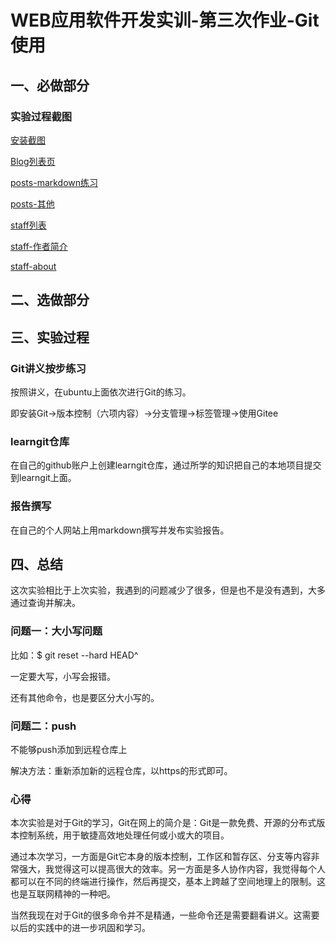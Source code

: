 # WEB应用软件开发实训-第三次作业-Git使用
## 一、必做部分
### 实验过程截图
[安装截图](http://note.youdao.com/s/6PUnYgB3)

[Blog列表页](http://note.youdao.com/s/Kppqcscz)

[posts-markdown练习](http://note.youdao.com/s/2p6FdrbS)

[posts-其他](http://note.youdao.com/s/3kWeLVyb)

[staff列表](http://note.youdao.com/s/5BeboaF6)

[staff-作者简介](http://note.youdao.com/s/LmnM6Kcu)

[staff-about](http://note.youdao.com/s/FxTy8ewV)

## 二、选做部分

## 三、实验过程
### Git讲义按步练习
按照讲义，在ubuntu上面依次进行Git的练习。

即安装Git->版本控制（六项内容）->分支管理->标签管理->使用Gitee

### learngit仓库
在自己的github账户上创建learngit仓库，通过所学的知识把自己的本地项目提交到learngit上面。

### 报告撰写
在自己的个人网站上用markdown撰写并发布实验报告。

## 四、总结
这次实验相比于上次实验，我遇到的问题减少了很多，但是也不是没有遇到，大多通过查询并解决。
### 问题一：大小写问题
比如：$ git reset --hard HEAD^

一定要大写，小写会报错。

还有其他命令，也是要区分大小写的。

### 问题二：push
不能够push添加到远程仓库上

解决方法：重新添加新的远程仓库，以https的形式即可。

### 心得
本次实验是对于Git的学习，Git在网上的简介是：Git是一款免费、开源的分布式版本控制系统，用于敏捷高效地处理任何或小或大的项目。

通过本次学习，一方面是Git它本身的版本控制，工作区和暂存区、分支等内容非常强大，我觉得这可以提高很大的效率。另一方面是多人协作内容，我觉得每个人都可以在不同的终端进行操作，然后再提交，基本上跨越了空间地理上的限制。这也是互联网精神的一种吧。

当然我现在对于Git的很多命令并不是精通，一些命令还是需要翻看讲义。这需要以后的实践中的进一步巩固和学习。



